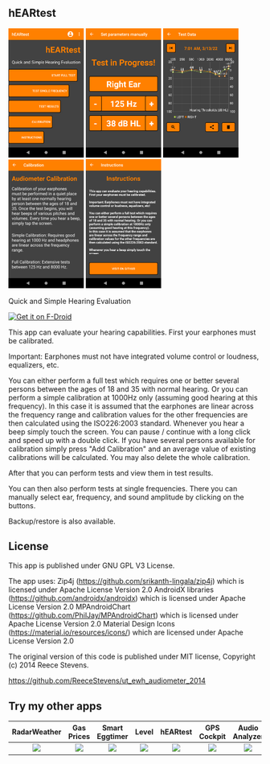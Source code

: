 hEARtest
------------------------------------------------

<img src="fastlane/metadata/android/en-US/images/phoneScreenshots/01.png" width="150"/> <img src="fastlane/metadata/android/en-US/images/phoneScreenshots/02.png" width="150"/> <img src="fastlane/metadata/android/en-US/images/phoneScreenshots/03.png" width="150"/> <img src="fastlane/metadata/android/en-US/images/phoneScreenshots/04.png" width="150"/> <img src="fastlane/metadata/android/en-US/images/phoneScreenshots/05.png" width="150"/>

Quick and Simple Hearing Evaluation

<a href="https://f-droid.org/packages/org.woheller69.audiometry"><img alt="Get it on F-Droid" src="https://fdroid.gitlab.io/artwork/badge/get-it-on.png" height="100"></a>

This app can evaluate your hearing capabilities. 
First your earphones must be calibrated. 

Important: Earphones must not have integrated volume control or loudness, equalizers, etc.

You can either perform a full test which requires one or better several persons
between the ages of 18 and 35 with normal hearing. Or you can perform a simple calibration at 1000Hz only (assuming good hearing at
this frequency). In this case it is assumed that the earphones are linear across the frequency range and calibration values for the 
other frequencies are then calculated using the ISO226:2003 standard.
Whenever you hear a beep simply touch the screen. You can pause / continue with a long click and speed up with a double click.
If you have several persons available for calibration simply press "Add Calibration" and an average value of existing calibrations
will be calculated. You may also delete the whole calibration.

After that you can perform tests and view them in test results.

You can then also perform tests at single frequencies.
There you can manually select ear, frequency, and sound amplitude by clicking on the buttons.

Backup/restore is also available.

## License

This app is published under GNU GPL V3 License.

The app uses:
Zip4j (https://github.com/srikanth-lingala/zip4j) which is licensed under Apache License Version 2.0
AndroidX libraries (https://github.com/androidx/androidx) which is licensed under Apache License Version 2.0
MPAndroidChart (https://github.com/PhilJay/MPAndroidChart) which is licensed under Apache License Version 2.0
Material Design Icons (https://material.io/resources/icons/) which are licensed under Apache License Version 2.0

The original version of this code is published under MIT license, Copyright (c) 2014 Reece Stevens.

https://github.com/ReeceStevens/ut_ewh_audiometer_2014

## Try my other apps

| RadarWeather | Gas Prices | Smart Eggtimer | Level | hEARtest | GPS Cockpit | Audio Analyzer |
|:---:|:---:|:---:|:---:|:---:|:---:|:---:|
| [<img src="https://github.com/woheller69/weather/blob/main/fastlane/metadata/android/en-US/images/icon.png" height="80">](https://f-droid.org/packages/org.woheller69.weather/)| [<img src="https://github.com/woheller69/spritpreise/blob/main/fastlane/metadata/android/en-US/images/icon.png" height="80">](https://f-droid.org/packages/org.woheller69.spritpreise/) | [<img src="https://github.com/woheller69/eggtimer/blob/main/fastlane/metadata/android/en-US/images/icon.png" height="80">](https://f-droid.org/packages/org.woheller69.eggtimer/) | [<img src="https://github.com/woheller69/Level/blob/master/fastlane/metadata/android/en-US/images/icon.png" height="80">](https://f-droid.org/packages/org.woheller69.level/) | [<img src="https://github.com/woheller69/audiometry/blob/new/fastlane/metadata/android/en-US/images/icon.png" height="80">](https://f-droid.org/packages/org.woheller69.audiometry/) | [<img src="https://github.com/woheller69/gpscockpit/blob/master/fastlane/metadata/android/en-US/images/icon.png" height="80">](https://f-droid.org/packages/org.woheller69.gpscockpit/) | [<img src="https://github.com/woheller69/audio-analyzer-for-android/blob/master/fastlane/metadata/android/en-US/images/icon.png" height="80">](https://f-droid.org/packages/org.woheller69.audio_analyzer_for_android/) |
